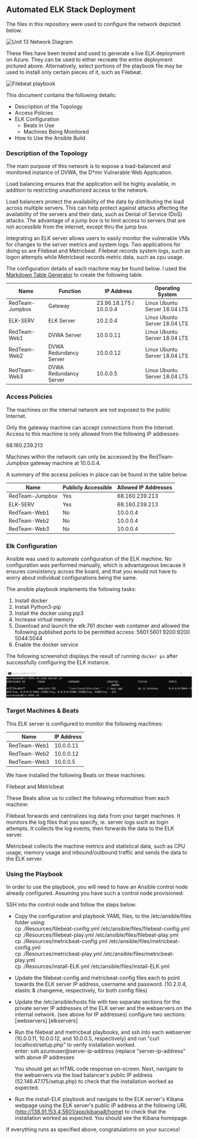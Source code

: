   ## Automated ELK Stack Deployment

The files in this repository were used to configure the network depicted below.

![Unit 13 Network Diagram](//Diagrams/Unit-13-Network_Diagram.png)

These files have been tested and used to generate a live ELK deployment on Azure. They can be used to either recreate the entire deployment pictured above. Alternatively, select portions of the playbook file may be used to install only certain pieces of it, such as Filebeat.

![Filebeat playbook](https://github.com/Symantha/Project-1---ELK-Stack-Deployment/blob/main/Ansible/filebeat-play.yml)

This document contains the following details:
- Description of the Topology
- Access Policies
- ELK Configuration
  - Beats in Use
  - Machines Being Monitored
- How to Use the Ansible Build


### Description of the Topology

The main purpose of this network is to expose a load-balanced and monitored instance of DVWA, the D*mn Vulnerable Web Application.

Load balancing ensures that the application will be highly available, in addition to restricting unauthorized access to the network.

Load balancers protect the availability of the data by distributing the load across multiple servers.
This can help protect against attacks affecting the availability of the servers and their data, such as Denial of Service (DoS) attacks. The advantage of a jump box is to limit access to servers that are not accessible from the internet, except thru the jump box. 

Integrating an ELK server allows users to easily monitor the vulnerable VMs for changes to the server metrics and system logs. Two applications for doing so are Filebeat and Metricbeat. Filebeat records system logs, such as logon attempts while Metricbeat records metric data, such as cpu usage.

The configuration details of each machine may be found below.
I used the [Markdown Table Generator](http://www.tablesgenerator.com/markdown_tables) to create the following table.

| Name            | Function               | IP Address              | Operating System              |
|-----------------|------------------------|-------------------------|-------------------------------|
| RedTeam-Jumpbox | Gateway                | 23.96.18.175 / 10.0.0.4 | Linux Ubuntu Server 18.04 LTS |
| ELK-SERV        | ELK Server             | 10.2.0.4                | Linux Ubuntu Server 18.04 LTS |
| RedTeam-Web1    | DVWA Server            | 10.0.0.11               | Linux Ubuntu Server 18.04 LTS |
| RedTeam-Web2    | DVWA Redundancy Server | 10.0.0.12               | Linux Ubuntu Server 18.04 LTS |
| RedTeam-Web3    | DVWA Redundancy Server | 10.0.0.5                | Linux Ubuntu Server 18.04 LTS |

### Access Policies

The machines on the internal network are not exposed to the public Internet. 

Only the gateway machine can accept connections from the Internet. Access to this machine is only allowed from the following IP addresses:

68.160.239.213

Machines within the network can only be accessed by the RedTeam-Jumpbox gateway machine at 10.0.0.4.

A summary of the access policies in place can be found in the table below.

| Name            | Publicly Accessible | Allowed IP Addresses |
|-----------------|---------------------|----------------------|
| RedTeam-Jumpbox | Yes                 | 68.160.239.213       |
| ELK-SERV        | Yes                 | 68.160.239.213       |
| RedTeam-Web1    | No                  | 10.0.0.4             |
| RedTeam-Web2    | No                  | 10.0.0.4             |
| RedTeam-Web3    | No                  | 10.0.0.4             |


### Elk Configuration

Ansible was used to automate configuration of the ELK machine. No configuration was performed manually, which is advantageous because it ensures consistency across the board, and that you would not have to worry about individual configurations being the same.

The ansible playbook implements the following tasks:

1) Install docker
2) Install Python3-pip
3) Install the docker using pip3
4) Increase virtual memory
5) Download and launch the elk:761 docker web container
   and allowed the following published ports to be permitted access:
       5601:5601
       9200:9200
       5044:5044
6) Enable the docker service
   
The following screenshot displays the result of running `docker ps` after successfully configuring the ELK instance.

![Image of 'docker ps' command](https://github.com/Symantha/Project-1---ELK-Stack-Deployment/blob/main/Diagrams/ELK_docker_ps_output.png)

### Target Machines & Beats
This ELK server is configured to monitor the following machines:

| Name         | IP Address |
|--------------|------------|
| RedTeam-Web1 | 10.0.0.11  |
| RedTeam-Web2 | 10.0.0.12  |
| RedTeam-Web3 | 10.0.0.5   |


We have installed the following Beats on these machines:

Filebeat and Metricbeat

These Beats allow us to collect the following information from each machine:

Filebeat forwards and centralizes log data from your target machines.  It monitors the log files that you specify, ie. server logs such as login attempts. It collects the log events, then forwards the data to the ELK server.  

Metricbeat collects the machine metrics and statistical data, such as CPU usage, memory usage and inbound/outbound traffic and sends the data to the ELK server.

### Using the Playbook
In order to use the playbook, you will need to have an Ansible control node already configured. Assuming you have such a control node provisioned: 

SSH into the control node and follow the steps below: </br>
- Copy the configuration and playbook YAML files, to the /etc/ansible/files folder using: </br>
cp ./Resources/filebeat-config.yml /etc/ansible/files/filebeat-config.yml </br>
cp ./Resources/filebeat-play.yml /etc/ansible/files/filebeat-play.yml </br>
cp ./Resources/metricbeat-config.yml /etc/ansible/files/metricbeat-config.yml </br>
cp ./Resources/metricbeat-play.yml /etc/ansible/files/metricbeat-play.yml </br>
cp ./Resources/install-ELK.yml /etc/ansible/files/install-ELK.yml </br>

- Update the filebeat-config and metricbeat-config files each to point towards the ELK server IP address, username and password. (10.2.0.4, elastic & changeme, respectively, for both config files)

- Update the /etc/ansible/hosts file with two separate sections for the private server IP addresses of the ELK server and the webservers on the internal network. (see above for IP addresses)
    configure two sections:
    [webservers]
    [elkservers]

- Run the filebeat and metricbeat playbooks, and ssh into each webserver (10.0.0.11, 10.0.0.12, and 
10.0.0.5, respectively) and run "curl localhost/setup.php" to verify installation worked.  
    enter: ssh azureuser@server-ip-address (replace "server-ip-address" with above IP addresses
    
    You should get an HTML code response on-screen. Next, navigate to the webservers via the load balancer's public IP address (52.146.47.175/setup.php) to check that the installation worked as expected.

- Run the install-ELK playbook and navigate to the ELK server's Kibana webpage using the ELK server's public IP address at the following URL (http://138.91.153.4:5601/app/kibana#/home) to check that the installation worked as expected. You should see the Kibana homepage.

If everything runs as specified above, congratulations on your success!
